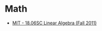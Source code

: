 # Math

- [MIT - 18.06SC Linear Algebra (Fall 2011)](https://ocw.mit.edu/courses/mathematics/18-06sc-linear-algebra-fall-2011/)